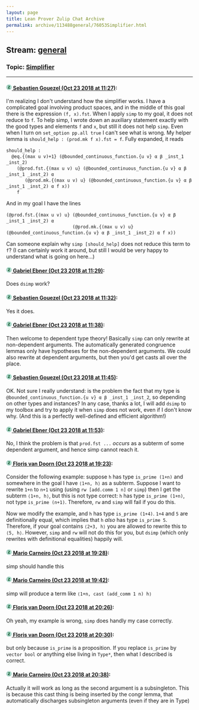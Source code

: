 ```yaml
---
layout: page
title: Lean Prover Zulip Chat Archive 
permalink: archive/113488general/76053Simplifier.html
---
```


## Stream: [general](index.html)
### Topic: [Simplifier](76053Simplifier.html)

---

#### [![Click to go to Zulip](../../assets/img/zulip2.png) Sebastien Gouezel (Oct 23 2018 at 11:27)](https://leanprover.zulipchat.com/#narrow/stream/113488-general/topic/Simplifier/near/136326024):
I'm realizing I don't understand how the simplifier works. I have a complicated goal involving product spaces, and in the middle of this goal there is the expression `(f, x).fst`. When I apply `simp` to my goal, it does not reduce to `f`. To help simp, I wrote down an auxiliary statement exactly with the good types and elements `f` and `x`, but still it does not help `simp`. Even when I turn on `set_option pp.all true` I can't see what is wrong.
My helper lemma is `should_help : (prod.mk f x).fst = f`. Fully expanded, it reads
```lean
should_help :
  @eq.{(max u v)+1} (@bounded_continuous_function.{u v} α β _inst_1 _inst_2)
    (@prod.fst.{(max u v) u} (@bounded_continuous_function.{u v} α β _inst_1 _inst_2) α
       (@prod.mk.{(max u v) u} (@bounded_continuous_function.{u v} α β _inst_1 _inst_2) α f x))
    f
```
And in my goal I have the lines
```lean
(@prod.fst.{(max u v) u} (@bounded_continuous_function.{u v} α β _inst_1 _inst_2) α
                         (@prod.mk.{(max u v) u} (@bounded_continuous_function.{u v} α β _inst_1 _inst_2) α f x))
```
Can someone explain why `simp [should_help]` does not reduce this term to `f`? (I can certainly work it around, but still I would be very happy to understand what is going on here...)

#### [![Click to go to Zulip](../../assets/img/zulip2.png) Gabriel Ebner (Oct 23 2018 at 11:29)](https://leanprover.zulipchat.com/#narrow/stream/113488-general/topic/Simplifier/near/136326122):
Does `dsimp` work?

#### [![Click to go to Zulip](../../assets/img/zulip2.png) Sebastien Gouezel (Oct 23 2018 at 11:32)](https://leanprover.zulipchat.com/#narrow/stream/113488-general/topic/Simplifier/near/136326263):
Yes it does.

#### [![Click to go to Zulip](../../assets/img/zulip2.png) Gabriel Ebner (Oct 23 2018 at 11:38)](https://leanprover.zulipchat.com/#narrow/stream/113488-general/topic/Simplifier/near/136326513):
Then welcome to dependent type theory!  Basically `simp` can only rewrite at non-dependent arguments.  The automatically generated congruence lemmas only have hypotheses for the non-dependent arguments.  We could also rewrite at dependent arguments, but then you'd get casts all over the place.

#### [![Click to go to Zulip](../../assets/img/zulip2.png) Sebastien Gouezel (Oct 23 2018 at 11:45)](https://leanprover.zulipchat.com/#narrow/stream/113488-general/topic/Simplifier/near/136326860):
OK. Not sure I really understand: is the problem the fact that my type is `@bounded_continuous_function.{u v} α β _inst_1 _inst_2`, so depending on other types and instances? In any case, thanks a lot, I will add `dsimp` to my toolbox and try to apply it when `simp` does not work, even if I don't know why. (And this is a perfectly well-defined and efficient algorithm!)

#### [![Click to go to Zulip](../../assets/img/zulip2.png) Gabriel Ebner (Oct 23 2018 at 11:53)](https://leanprover.zulipchat.com/#narrow/stream/113488-general/topic/Simplifier/near/136327235):
No, I think the problem is that `prod.fst ...` *occurs* as a subterm of some dependent argument, and hence simp cannot reach it.

#### [![Click to go to Zulip](../../assets/img/zulip2.png) Floris van Doorn (Oct 23 2018 at 19:23)](https://leanprover.zulipchat.com/#narrow/stream/113488-general/topic/Simplifier/near/136351767):
Consider the following example: suppose `h` has type `is_prime (1+n)` and somewhere in the goal I have `⟨1+n, h⟩` as a subterm. Suppose I want to rewrite `1+n` to `n+1` using (using `rw [add.comm 1 n]` or `simp`) then I get the subterm `⟨1+n, h⟩`, but this is not type correct: `h` has type `is_prime (1+n)`, not type `is_prime (n+1)`. Therefore, `rw` and `simp` will fail if you do this.

Now we modify the example, and `h` has type `is_prime (1+4)`. `1+4` and `5` are definitionally equal, which implies that `h` *also* has type `is_prime 5`. Therefore, if your goal contains `⟨2+3, h⟩` you are allowed to rewrite this to `⟨5, h⟩`. However, `simp` and `rw` will not do this for you, but `dsimp` (which only rewrites with definitional equalities) happily will.

#### [![Click to go to Zulip](../../assets/img/zulip2.png) Mario Carneiro (Oct 23 2018 at 19:28)](https://leanprover.zulipchat.com/#narrow/stream/113488-general/topic/Simplifier/near/136352123):
simp should handle this

#### [![Click to go to Zulip](../../assets/img/zulip2.png) Mario Carneiro (Oct 23 2018 at 19:42)](https://leanprover.zulipchat.com/#narrow/stream/113488-general/topic/Simplifier/near/136353224):
simp will produce a term like `⟨1+n, cast (add_comm 1 n) h⟩`

#### [![Click to go to Zulip](../../assets/img/zulip2.png) Floris van Doorn (Oct 23 2018 at 20:26)](https://leanprover.zulipchat.com/#narrow/stream/113488-general/topic/Simplifier/near/136356668):
Oh yeah, my example is wrong, `simp` does handly my case correctly.

#### [![Click to go to Zulip](../../assets/img/zulip2.png) Floris van Doorn (Oct 23 2018 at 20:30)](https://leanprover.zulipchat.com/#narrow/stream/113488-general/topic/Simplifier/near/136356985):
but only because `is_prime` is a proposition. If you replace `is_prime` by `vector bool` or anything else living in `Type*`, then what I described is correct.

#### [![Click to go to Zulip](../../assets/img/zulip2.png) Mario Carneiro (Oct 23 2018 at 20:38)](https://leanprover.zulipchat.com/#narrow/stream/113488-general/topic/Simplifier/near/136357623):
Actually it will work as long as the second argument is a subsingleton. This is because this cast thing is being inserted by the congr lemma, that automatically discharges subsingleton arguments (even if they are in Type)

